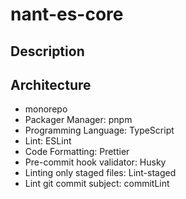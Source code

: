 # nant-es-core

## Description

## Architecture

- monorepo
- Packager Manager: pnpm
- Programming Language: TypeScript
- Lint: ESLint
- Code Formatting: Prettier
- Pre-commit hook validator: Husky
- Linting only staged files: Lint-staged
- Lint git commit subject: commitLint
